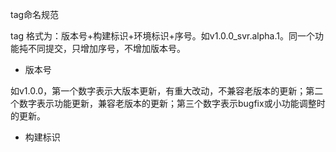 tag命名规范

tag 格式为：版本号+构建标识+环境标识+序号。如v1.0.0_svr.alpha.1。同一个功能扽不同提交，只增加序号，不增加版本号。


- 版本号

如v1.0.0，第一个数字表示大版本更新，有重大改动，不兼容老版本的更新；第二个数字表示功能更新，兼容老版本的更新；第三个数字表示bugfix或小功能调整时的更新。

- 构建标识
